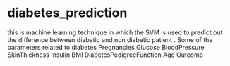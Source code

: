 # diabetes_prediction
this is machine learning technique in which the SVM is used to predict out the difference between diabetic and non diabetic patient .
	 Some of the parameters related to diabetes Pregnancies	Glucose	BloodPressure	SkinThickness	Insulin	BMI	DiabetesPedigreeFunction	Age	Outcome
   
